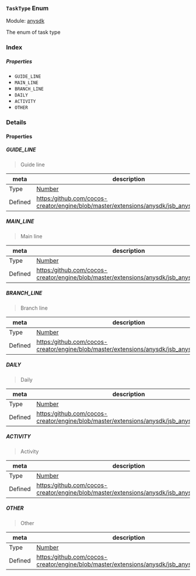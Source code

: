 ### `TaskType` Enum



Module: [anysdk](../modules/anysdk.md)




The enum of task type

### Index

##### Properties

  - `GUIDE_LINE`
  - `MAIN_LINE`
  - `BRANCH_LINE`
  - `DAILY`
  - `ACTIVITY`
  - `OTHER`

### Details

#### Properties


##### GUIDE_LINE

> Guide line

| meta | description |
|------|-------------|
| Type | <a href="https://developer.mozilla.org/en/JavaScript/Reference/Global_Objects/Number" class="crosslink external" target="_blank">Number</a> |
| Defined | [https:/github.com/cocos-creator/engine/blob/master/extensions/anysdk/jsb_anysdk.js:2269](https:/github.com/cocos-creator/engine/blob/master/extensions/anysdk/jsb_anysdk.js#L2269) |



##### MAIN_LINE

> Main line

| meta | description |
|------|-------------|
| Type | <a href="https://developer.mozilla.org/en/JavaScript/Reference/Global_Objects/Number" class="crosslink external" target="_blank">Number</a> |
| Defined | [https:/github.com/cocos-creator/engine/blob/master/extensions/anysdk/jsb_anysdk.js:2276](https:/github.com/cocos-creator/engine/blob/master/extensions/anysdk/jsb_anysdk.js#L2276) |



##### BRANCH_LINE

> Branch line

| meta | description |
|------|-------------|
| Type | <a href="https://developer.mozilla.org/en/JavaScript/Reference/Global_Objects/Number" class="crosslink external" target="_blank">Number</a> |
| Defined | [https:/github.com/cocos-creator/engine/blob/master/extensions/anysdk/jsb_anysdk.js:2283](https:/github.com/cocos-creator/engine/blob/master/extensions/anysdk/jsb_anysdk.js#L2283) |



##### DAILY

> Daily

| meta | description |
|------|-------------|
| Type | <a href="https://developer.mozilla.org/en/JavaScript/Reference/Global_Objects/Number" class="crosslink external" target="_blank">Number</a> |
| Defined | [https:/github.com/cocos-creator/engine/blob/master/extensions/anysdk/jsb_anysdk.js:2290](https:/github.com/cocos-creator/engine/blob/master/extensions/anysdk/jsb_anysdk.js#L2290) |



##### ACTIVITY

> Activity

| meta | description |
|------|-------------|
| Type | <a href="https://developer.mozilla.org/en/JavaScript/Reference/Global_Objects/Number" class="crosslink external" target="_blank">Number</a> |
| Defined | [https:/github.com/cocos-creator/engine/blob/master/extensions/anysdk/jsb_anysdk.js:2297](https:/github.com/cocos-creator/engine/blob/master/extensions/anysdk/jsb_anysdk.js#L2297) |



##### OTHER

> Other

| meta | description |
|------|-------------|
| Type | <a href="https://developer.mozilla.org/en/JavaScript/Reference/Global_Objects/Number" class="crosslink external" target="_blank">Number</a> |
| Defined | [https:/github.com/cocos-creator/engine/blob/master/extensions/anysdk/jsb_anysdk.js:2304](https:/github.com/cocos-creator/engine/blob/master/extensions/anysdk/jsb_anysdk.js#L2304) |


